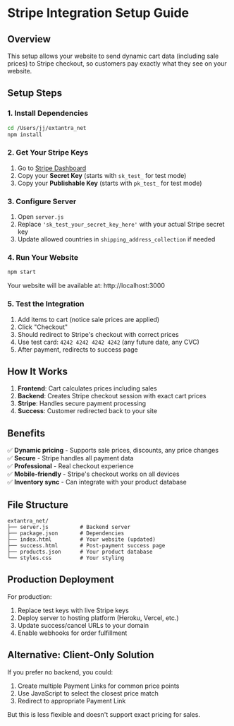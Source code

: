 # Stripe Integration Setup Guide

## Overview
This setup allows your website to send dynamic cart data (including sale prices) to Stripe checkout, so customers pay exactly what they see on your website.

## Setup Steps

### 1. Install Dependencies
```bash
cd /Users/jj/extantra_net
npm install
```

### 2. Get Your Stripe Keys
1. Go to [Stripe Dashboard](https://dashboard.stripe.com/apikeys)
2. Copy your **Secret Key** (starts with `sk_test_` for test mode)
3. Copy your **Publishable Key** (starts with `pk_test_` for test mode)

### 3. Configure Server
1. Open `server.js`
2. Replace `'sk_test_your_secret_key_here'` with your actual Stripe secret key
3. Update allowed countries in `shipping_address_collection` if needed

### 4. Run Your Website
```bash
npm start
```
Your website will be available at: http://localhost:3000

### 5. Test the Integration
1. Add items to cart (notice sale prices are applied)
2. Click "Checkout" 
3. Should redirect to Stripe's checkout with correct prices
4. Use test card: `4242 4242 4242 4242` (any future date, any CVC)
5. After payment, redirects to success page

## How It Works

1. **Frontend**: Cart calculates prices including sales
2. **Backend**: Creates Stripe checkout session with exact cart prices
3. **Stripe**: Handles secure payment processing
4. **Success**: Customer redirected back to your site

## Benefits

✅ **Dynamic pricing** - Supports sale prices, discounts, any price changes  
✅ **Secure** - Stripe handles all payment data  
✅ **Professional** - Real checkout experience  
✅ **Mobile-friendly** - Stripe's checkout works on all devices  
✅ **Inventory sync** - Can integrate with your product database  

## File Structure
```
extantra_net/
├── server.js          # Backend server
├── package.json       # Dependencies
├── index.html         # Your website (updated)
├── success.html       # Post-payment success page
├── products.json      # Your product database
└── styles.css         # Your styling
```

## Production Deployment

For production:
1. Replace test keys with live Stripe keys
2. Deploy server to hosting platform (Heroku, Vercel, etc.)
3. Update success/cancel URLs to your domain
4. Enable webhooks for order fulfillment

## Alternative: Client-Only Solution

If you prefer no backend, you could:
1. Create multiple Payment Links for common price points
2. Use JavaScript to select the closest price match
3. Redirect to appropriate Payment Link

But this is less flexible and doesn't support exact pricing for sales.

